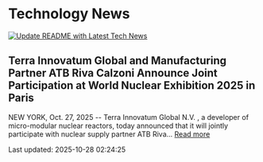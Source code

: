 # Technology News

[![Update README with Latest Tech News](https://github.com/tcdtist/daily-tech-digest/actions/workflows/main.yml/badge.svg)](https://github.com/tcdtist/daily-tech-digest/actions/workflows/main.yml)

## Terra Innovatum Global and Manufacturing Partner ATB Riva Calzoni Announce Joint Participation at World Nuclear Exhibition 2025 in Paris
NEW YORK, Oct. 27, 2025 -- Terra Innovatum Global N.V. , a developer of micro-modular nuclear reactors, today announced that it will jointly participate with nuclear supply partner ATB Riva...
[Read more](https://www.marketscreener.com/news/terra-innovatum-global-and-manufacturing-partner-atb-riva-calzoni-announce-joint-participation-at-wo-ce7d5ddfd88ff02d)



Last updated: 2025-10-28 02:24:25